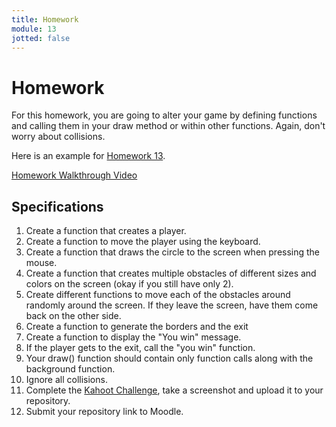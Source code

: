 ```yaml
---
title: Homework
module: 13
jotted: false
---
```


# Homework

For this homework, you are going to alter your game by defining functions and calling them in your draw method or within other functions. Again, don't worry about collisions.

Here is an example for <a href="https://github.com/Montana-Media-Arts/120_CreativeCoding1-Spring2022-Samples/tree/main/Homework%2013" target="_blank">Homework 13</a>.

<p><a href="//youtu.be/FGzyw7Jtyq4" data-lity>Homework Walkthrough Video</a></p>

## Specifications

1. Create a function that creates a player.
2. Create a function to move the player using the keyboard.
3. Create a function that draws the circle to the screen when pressing the mouse.
4. Create a function that creates multiple obstacles of different sizes and colors on the screen (okay if you still have only 2).
5. Create different functions to move each of the obstacles around randomly around the screen.  If they leave the screen, have them come back on the other side.
6. Create a function to generate the borders and the exit
7. Create a function to display the "You win" message.
8. If the player gets to the exit, call the "you win" function.
9. Your draw() function should contain only function calls along with the background function.
10. Ignore all collisions.
11. Complete the <a href="https://kahoot.it/challenge/05518657?challenge-id=84387498-97d5-4d82-ae4e-eabb1c94cf58_1649191969536" target="_blank">Kahoot Challenge</a>, take a screenshot and upload it to your repository.
12. Submit your repository link to Moodle.